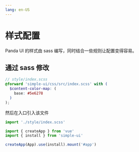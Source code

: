 ```yaml
---
lang: en-US
---
```


# 样式配置

Panda UI 的样式由 sass 编写，同时结合一些规则让配置变得容易。

## 通过 sass 修改

```scss
// style/index.scss
@forward 'simple-ui/css/src/index.scss' with (
  $content-color-map: (
    base: #5e6278
  )
);
```

然后在入口引入该文件

```ts
import './style/index.scss'

import { createApp } from 'vue'
import { install } from 'simple-ui'

createApp(App).use(install).mount('#app')
```

